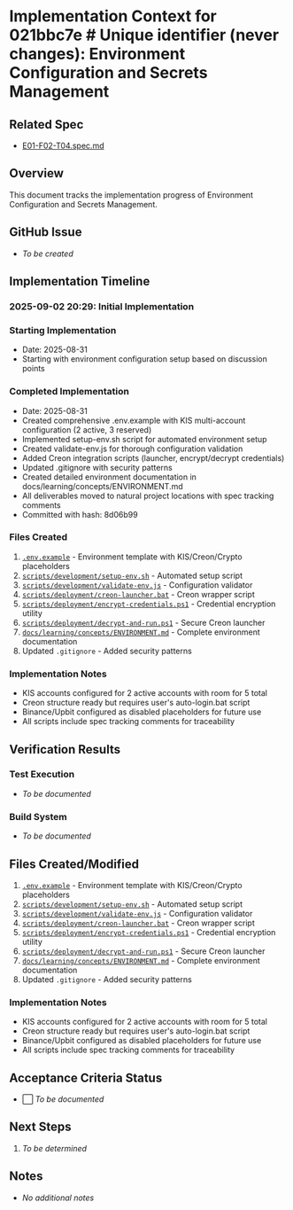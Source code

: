 # Implementation Context for 021bbc7e # Unique identifier (never changes): Environment Configuration and Secrets Management

## Related Spec

- [E01-F02-T04.spec.md](./E01-F02-T04.spec.md)

## Overview

This document tracks the implementation progress of Environment Configuration and Secrets Management.

## GitHub Issue

- *To be created*

## Implementation Timeline

### 2025-09-02 20:29: Initial Implementation

### Starting Implementation
- Date: 2025-08-31
- Starting with environment configuration setup based on discussion points

### Completed Implementation
- Date: 2025-08-31
- Created comprehensive .env.example with KIS multi-account configuration (2 active, 3 reserved)
- Implemented setup-env.sh script for automated environment setup
- Created validate-env.js for thorough configuration validation
- Added Creon integration scripts (launcher, encrypt/decrypt credentials)
- Updated .gitignore with security patterns
- Created detailed environment documentation in docs/learning/concepts/ENVIRONMENT.md
- All deliverables moved to natural project locations with spec tracking comments
- Committed with hash: 8d06b99

### Files Created
1. [`.env.example`](../../../../.env.example) - Environment template with KIS/Creon/Crypto placeholders
2. [`scripts/development/setup-env.sh`](../../../../scripts/development/setup-env.sh) - Automated setup script
3. [`scripts/development/validate-env.js`](../../../../scripts/development/validate-env.js) - Configuration validator
4. [`scripts/deployment/creon-launcher.bat`](../../../../scripts/deployment/creon-launcher.bat) - Creon wrapper script
5. [`scripts/deployment/encrypt-credentials.ps1`](../../../../scripts/deployment/encrypt-credentials.ps1) - Credential encryption utility
6. [`scripts/deployment/decrypt-and-run.ps1`](../../../../scripts/deployment/decrypt-and-run.ps1) - Secure Creon launcher
7. [`docs/learning/concepts/ENVIRONMENT.md`](../../../../docs/learning/concepts/ENVIRONMENT.md) - Complete environment documentation
8. Updated `.gitignore` - Added security patterns

### Implementation Notes
- KIS accounts configured for 2 active accounts with room for 5 total
- Creon structure ready but requires user's auto-login.bat script
- Binance/Upbit configured as disabled placeholders for future use
- All scripts include spec tracking comments for traceability

## Verification Results

### Test Execution

- *To be documented*

### Build System

- *To be documented*


## Files Created/Modified
1. [`.env.example`](../../../../.env.example) - Environment template with KIS/Creon/Crypto placeholders
2. [`scripts/development/setup-env.sh`](../../../../scripts/development/setup-env.sh) - Automated setup script
3. [`scripts/development/validate-env.js`](../../../../scripts/development/validate-env.js) - Configuration validator
4. [`scripts/deployment/creon-launcher.bat`](../../../../scripts/creon-launcher.bat) - Creon wrapper script
5. [`scripts/deployment/encrypt-credentials.ps1`](../../../../scripts/encrypt-credentials.ps1) - Credential encryption utility
6. [`scripts/deployment/decrypt-and-run.ps1`](../../../../scripts/decrypt-and-run.ps1) - Secure Creon launcher
7. [`docs/learning/concepts/ENVIRONMENT.md`](../../../../docs/learning/concepts/ENVIRONMENT.md) - Complete environment documentation
8. Updated `.gitignore` - Added security patterns

### Implementation Notes
- KIS accounts configured for 2 active accounts with room for 5 total
- Creon structure ready but requires user's auto-login.bat script
- Binance/Upbit configured as disabled placeholders for future use
- All scripts include spec tracking comments for traceability

## Acceptance Criteria Status

- ⬜ *To be documented*


## Next Steps

1. *To be determined*


## Notes

- *No additional notes*

